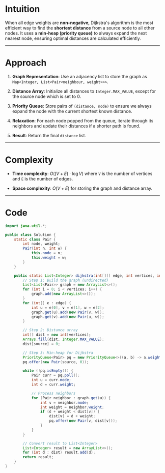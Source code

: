 # Intuition

When all edge weights are **non-negative**, Dijkstra's algorithm is the most efficient way to find the **shortest distance** from a source node to all other nodes. It uses a **min-heap (priority queue)** to always expand the next nearest node, ensuring optimal distances are calculated efficiently.

---

# Approach

1. **Graph Representation**: Use an adjacency list to store the graph as `Map<Integer, List<Pair<neighbour, weight>>>`.

2. **Distance Array**: Initialize all distances to `Integer.MAX_VALUE`, except for the source node which is set to 0.

3. **Priority Queue**: Store pairs of `(distance, node)` to ensure we always expand the node with the current shortest known distance.

4. **Relaxation**: For each node popped from the queue, iterate through its neighbors and update their distances if a shorter path is found.

5. **Result**: Return the final `distance` list.

---

# Complexity

* **Time complexity**:
  $O((V + E) \cdot \log V)$
  where `V` is the number of vertices and `E` is the number of edges.

* **Space complexity**:
  $O(V + E)$
  for storing the graph and distance array.

---

# Code

```java
import java.util.*;

public class Solution {
    static class Pair {
        int node, weight;
        Pair(int n, int w) {
            this.node = n;
            this.weight = w;
        }
    }

    public static List<Integer> dijkstra(int[][] edge, int vertices, int edges, int source) {
        // Step 1: Build the graph (undirected)
        List<List<Pair>> graph = new ArrayList<>();
        for (int i = 0; i < vertices; i++) {
            graph.add(new ArrayList<>());
        }
        for (int[] e : edge) {
            int u = e[0], v = e[1], w = e[2];
            graph.get(u).add(new Pair(v, w));
            graph.get(v).add(new Pair(u, w));
        }

        // Step 2: Distance array
        int[] dist = new int[vertices];
        Arrays.fill(dist, Integer.MAX_VALUE);
        dist[source] = 0;

        // Step 3: Min-heap for Dijkstra
        PriorityQueue<Pair> pq = new PriorityQueue<>((a, b) -> a.weight - b.weight);
        pq.offer(new Pair(source, 0));

        while (!pq.isEmpty()) {
            Pair curr = pq.poll();
            int u = curr.node;
            int d = curr.weight;

            // Process neighbors
            for (Pair neighbor : graph.get(u)) {
                int v = neighbor.node;
                int weight = neighbor.weight;
                if (d + weight < dist[v]) {
                    dist[v] = d + weight;
                    pq.offer(new Pair(v, dist[v]));
                }
            }
        }

        // Convert result to List<Integer>
        List<Integer> result = new ArrayList<>();
        for (int d : dist) result.add(d);
        return result;
    }
}
```

